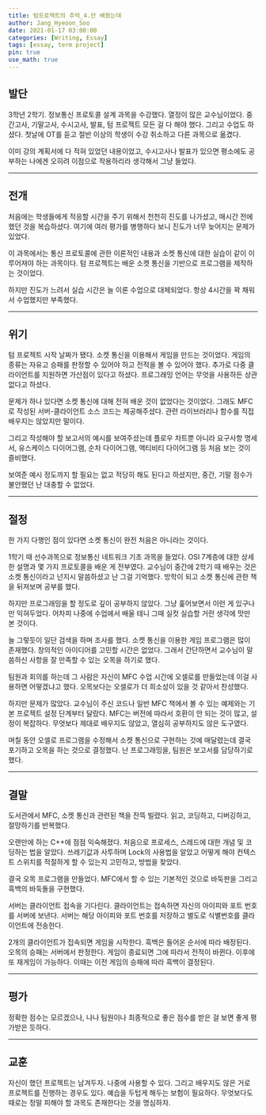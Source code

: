 ```yaml
---
title: 텀프로젝트의 추억_4.안 배웠는데
author: Jang_Hyeoon_Soo
date: 2021-01-17 03:00:00
categories: [Writing, Essay]
tags: [essay, term project]
pin: true
use_math: true
---
```


## __발단__

3학년 2학기. 정보통신 프로토콜 설계 과목을 수강했다. 열정이 많은 교수님이었다. 중간고사, 기말고사, 수시고사, 발표, 텀 프로젝트 모든 걸 다 해야 했다. 그리고 수업도 하셨다. 첫날에 OT를 듣고 절반 이상의 학생이 수강 취소하고 다른 과목으로 옮겼다.  
  
이미 강의 계획서에 다 적혀 있었던 내용이었고, 수시고사나 발표가 있으면 평소에도 공부하는 나에겐 오히려 이점으로 작용하리라 생각해서 그냥 들었다.  

*****

## __전개__

처음에는 학생들에게 적응할 시간을 주기 위해서 천천히 진도를 나가셨고, 매시간 전에 했던 것을 복습하셨다. 여기에 여러 평가를 병행하다 보니 진도가 너무 늦어지는 문제가 있었다.  
  
이 과목에서는 통신 프로토콜에 관한 이론적인 내용과 소켓 통신에 대한 실습이 같이 이루어져야 하는 과목이다. 텀 프로젝트는 배운 소켓 통신을 기반으로 프로그램을 제작하는 것이었다.  
  
하지만 진도가 느려서 실습 시간은 늘 이론 수업으로 대체되었다. 항상 4시간을 꽉 채워서 수업했지만 부족했다.

*****

## __위기__

텀 프로젝트 시작 날짜가 됐다. 소켓 통신을 이용해서 게임을 만드는 것이었다.  게임의 종류는 자유고 승패를 판정할 수 있어야 하고 전적을 볼 수 있어야 했다. 추가로 다중 클라이언트를 지원하면 가산점이 있다고 하셨다. 프로그래밍 언어는 무엇을 사용하든 상관없다고 하셨다.  
  
문제가 하나 있다면 소켓 통신에 대해 전혀 배운 것이 없었다는 것이었다. 그래도 MFC로 작성된 서버-클라이언트 소스 코드는 제공해주셨다. 관련 라이브러리나 함수를 직접 배우지는 않았지만 말이다.  

그리고 작성해야 할 보고서의 예시를 보여주셨는데 플로우 차트뿐 아니라 요구사항 명세서, 유스케이스 다이어그램, 순차 다이어그램, 액티비티 다이어그램 등 처음 보는 것이 즐비했다.  
  
보여준 예시 정도까지 할 필요는 없고 적당히 해도 된다고 하셨지만, 중간, 기말 점수가 불안했던 난 대충할 수 없었다.  

*****

## __절정__

한 가지 다행인 점이 있다면 소켓 통신이 완전 처음은 아니라는 것이다.  
  
1학기 때 선수과목으로 정보통신 네트워크 기초 과목을 들었다. OSI 7계층에 대한 상세한 설명과 몇 가지 프로토콜을 배운 게 전부였다. 교수님이 중간에 2학기 때 배우는 것은 소켓 통신이라고 넌지시 말씀하셨고 난 그걸 기억했다. 방학이 되고 소켓 통신에 관한 책을 뒤져보며 공부를 했다.  
  
하지만 프로그래밍을 할 정도로 깊이 공부하지 않았다. 그냥 훑어보면서 이런 게 있구나만 익혀두었다. 어차피 나중에 수업에서 배울 테니 그때 실컷 실습할 거란 생각에 맛만 본 것이다.  
  
늘 그렇듯이 일단 검색을 하며 조사를 했다. 소켓 통신을 이용한 게임 프로그램은 많이 존재했다. 창의적인 아이디어를 고민할 시간은 없었다. 그래서 간단하면서 교수님이 말씀하신 사항을 잘 만족할 수 있는 오목을 하기로 했다.  
  
팀원과 회의를 하는데 그 사람은 자신이 MFC 수업 시간에 오셀로를 만들었는데 이걸 사용하면 어떻겠냐고 했다. 오목보다는 오셀로가 더 희소성이 있을 것 같아서 찬성했다.  
  
하지만 문제가 많았다. 교수님이 주신 코드나 일반 MFC 책에서 볼 수 있는 예제와는 기본 프로젝트 설정 단계부터 달랐다. MFC는 버전에 따라서 호환이 안 되는 것이 많고, 설정이 복잡하다. 무엇보다 제대로 배우지도 않았고, 열심히 공부하지도 않은 도구였다.  
  
며칠 동안 오셀로 프로그램을 수정해서 소켓 통신으로 구현하는 것에 매달렸는데 결국 포기하고 오목을 하는 것으로 결정했다. 난 프로그래밍을, 팀원은 보고서를 담당하기로 했다.  
  
*****

## __결말__

도서관에서 MFC, 소켓 통신과 관련된 책을 잔뜩 빌렸다. 읽고, 코딩하고, 디버깅하고, 절망하기를 반복했다.  
  
오랜만에 하는 C++에 점점 익숙해졌다. 처음으로 프로세스, 스레드에 대한 개념 및 코딩하는 법을 알았다. 쓰레기값과 사투하며 Lock의 사용법을 알았고 어떻게 해야 컨텍스트 스위치를 적절하게 할 수 있는지 고민하고, 방법을 찾았다.  
  
결국 오목 프로그램을 만들었다. MFC에서 할 수 있는 기본적인 것으로 바둑판을 그리고 흑백의 바둑돌을 구현했다.  
  
서버는 클라이언트 접속을 기다린다. 클라이언트는 접속하면 자신의 아이피와 포트 번호를 서버에 보낸다. 서버는 해당 아이피와 포트 번호를 저장하고 별도로 식별번호를 클라이언트에 전송한다.
  
2개의 클라이언트가 접속되면 게임을 시작한다. 흑백은 들어온 순서에 따라 배정된다. 오목의 승패는 서버에서 판정한다. 게임이 종료되면 그에 따라서 전적이 바뀐다. 이후에 또 재게임이 가능하다. 이때는 이전 게임의 승패에 따라 흑백이 결정된다.  

*****

## __평가__

정확한 점수는 모르겠으나, 나나 팀원이나 최종적으로 좋은 점수를 받은 걸 보면 좋게 평가받은 듯하다.

*****

## __교훈__

자신이 했던 프로젝트는 남겨두자. 나중에 사용할 수 있다. 그리고 배우지도 않은 거로 프로젝트를 진행하는 경우도 있다. 예습을 두텁게 해두는 보험이 필요하다. 무엇보다도 때로는 정말 피해야 할 과목도 존재한다는 것을 명심하자.
